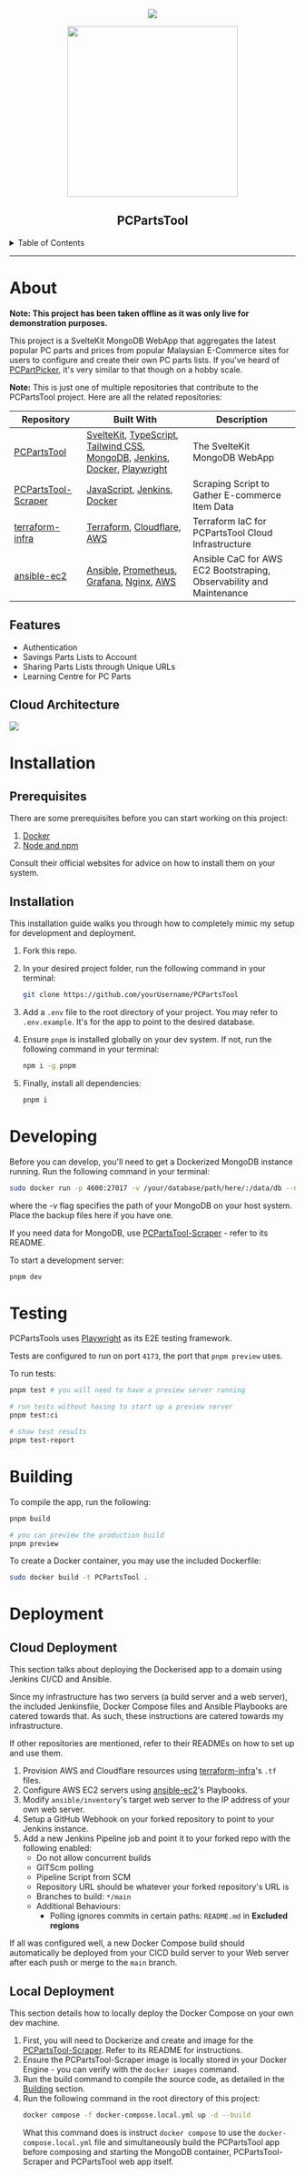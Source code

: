 <div align='center'>
<p>
  <a href="https://github.com/PScoriae/PCPartsTool/blob/main/LICENSE.md">
    <img src="https://img.shields.io/badge/license-WTFPL-brightgreen?style=for-the-badge">
  </a>
</p>
<p>
  <img src="./static/favicon.svg" width=300>
</p>

## PCPartsTool

</div>
<details>
  <summary>Table of Contents</summary>
  <ol>
    <li>
      <a href="#about">About</a>
      <ol>
        <li><a href="#features">Features</a></li>
        <li><a href="#cloud-architecture">Cloud Architecture</a></li>
      </ol>
    </li>
    <li><a href="#installation">Installation</a></li>
    <li>
      <a href="#developing">Developing</a>
    </li>
    <li>
      <a href="#testing">Testing</a>
    </li>
    <li>
      <a href="#building">Building</a>
    </li>
    <li>
      <a href="#deployment">Deployment</a>
      <ol>
        <li><a href="#cloud-deployment">Cloud Deployment</a></li>
        <li><a href="#local-deployment">Local Deployment</a></li>
      </ol>
    </li>
  </ol>
</details>
<hr/>

# About

**Note: This project has been taken offline as it was only live for demonstration purposes.**

This project is a SvelteKit MongoDB WebApp that aggregates the latest popular PC parts and prices from popular Malaysian E-Commerce sites for users to configure and create their own PC parts lists. If you've heard of [PCPartPicker](https://pcpartpicker.com), it's very similar to that though on a hobby scale.

**Note:** This is just one of multiple repositories that contribute to the PCPartsTool project. Here are all the related repositories:

| Repository                                                             | Built With                                                                                                                                                                                                                                                               | Description                                                         |
| ---------------------------------------------------------------------- | ------------------------------------------------------------------------------------------------------------------------------------------------------------------------------------------------------------------------------------------------------------------------ | ------------------------------------------------------------------- |
| [PCPartsTool](https://github.com/PScoriae/PCPartsTool)                 | [SvelteKit](https://kit.svelte.com), [TypeScript](https://www.typescriptlang.org/), [Tailwind CSS](https://tailwindcss.com), [MongoDB](https://mongodb.com), [Jenkins](https://www.jenkins.io/), [Docker](https://www.docker.com/), [Playwright](https://playwright.dev) | The SvelteKit MongoDB WebApp                                        |
| [PCPartsTool-Scraper](https://github.com/PScoriae/PCPartsTool-Scraper) | [JavaScript](https://www.javascript.com/), [Jenkins](https://www.jenkins.io/), [Docker](https://www.docker.com/)                                                                                                                                                         | Scraping Script to Gather E-commerce Item Data                      |
| [terraform-infra](https://github.com/PScoriae/terraform-infra)         | [Terraform](https://terraform.com), [Cloudflare](https://cloudflare.com), [AWS](https://aws.amazon.com)                                                                                                                                                                  | Terraform IaC for PCPartsTool Cloud Infrastructure                  |
| [ansible-ec2](https://github.com/PScoriae/ansible-ec2)                 | [Ansible](https://ansible.com), [Prometheus](https://prometheus.io), [Grafana](https://grafana.com), [Nginx](https://nginx.com), [AWS](https://aws.amazon.com)                                                                                                           | Ansible CaC for AWS EC2 Bootstraping, Observability and Maintenance |

## Features

- Authentication
- Savings Parts Lists to Account
- Sharing Parts Lists through Unique URLs
- Learning Centre for PC Parts

## Cloud Architecture

<img src="docs/cloud-arch.webp">

# Installation

## Prerequisites

There are some prerequisites before you can start working on this project:

1. [Docker](https://docs.docker.com/get-docker/)
2. [Node and npm](https://nodejs.org/en/download/)

Consult their official websites for advice on how to install them on your system.

## Installation

This installation guide walks you through how to completely mimic my setup for development and deployment.

1. Fork this repo.
2. In your desired project folder, run the following command in your terminal:

   ```bash
   git clone https://github.com/yourUsername/PCPartsTool
   ```

3. Add a `.env` file to the root directory of your project. You may refer to `.env.example`. It's for the app to point to the desired database.
4. Ensure `pnpm` is installed globally on your dev system. If not, run the following command in your terminal:

   ```bash
   npm i -g pnpm
   ```

5. Finally, install all dependencies:
   ```bash
   pnpm i
   ```

# Developing

Before you can develop, you'll need to get a Dockerized MongoDB instance running. Run the following command in your terminal:

```bash
sudo docker run -p 4600:27017 -v /your/database/path/here/:/data/db --name mongodb -d mongo
```

where the -v flag specifies the path of your MongoDB on your host system. Place the backup files here if you have one.

If you need data for MongoDB, use [PCPartsTool-Scraper](https://github.com/PScoriae/PCPartsTool-Scraper) - refer to its README.

To start a development server:

```bash
pnpm dev
```

# Testing

PCPartsTools uses [Playwright](https://playwright.dev) as its E2E testing framework.

Tests are configured to run on port `4173`, the port that `pnpm preview` uses.

To run tests:

```bash
pnpm test # you will need to have a preview server running

# run tests without having to start up a preview server
pnpm test:ci

# show test results
pnpm test-report
```

# Building

To compile the app, run the following:

```bash
pnpm build

# you can preview the production build
pnpm preview
```

To create a Docker container, you may use the included Dockerfile:

```bash
sudo docker build -t PCPartsTool .
```

# Deployment

## Cloud Deployment

This section talks about deploying the Dockerised app to a domain using Jenkins CI/CD and Ansible.

Since my infrastructure has two servers (a build server and a web server), the included Jenkinsfile, Docker Compose files and Ansible Playbooks are catered towards that. As such, these instructions are catered towards my infrastructure.

If other repositories are mentioned, refer to their READMEs on how to set up and use them.

1. Provision AWS and Cloudflare resources using [terraform-infra](https://github.com/PScoriae/terraform-infra)'s `.tf` files.
2. Configure AWS EC2 servers using [ansible-ec2](https://github.com/PScoriae/ansible-ec2)'s Playbooks.
3. Modify `ansible/inventory`'s target web server to the IP address of your own web server.
4. Setup a GitHub Webhook on your forked repository to point to your Jenkins instance.
5. Add a new Jenkins Pipeline job and point it to your forked repo with the following enabled:
   - Do not allow concurrent builds
   - GITScm polling
   - Pipeline Script from SCM
   - Repository URL should be whatever your forked repository's URL is
   - Branches to build: `*/main`
   - Additional Behaviours:
     - Polling ignores commits in certain paths: `README.md` in **Excluded regions**

If all was configured well, a new Docker Compose build should automatically be deployed from your CICD build server to your Web server after each push or merge to the `main` branch.

## Local Deployment

This section details how to locally deploy the Docker Compose on your own dev machine.

1. First, you will need to Dockerize and create and image for the [PCPartsTool-Scraper](https://github.com/PScoriae/PCPartsTool-Scraper). Refer to its README for instructions.
2. Ensure the PCPartsTool-Scraper image is locally stored in your Docker Engine - you can verify with the `docker images` command.
3. Run the build command to compile the source code, as detailed in the [Building](#building) section.
4. Run the following command in the root directory of this project:
   ```bash
   docker compose -f docker-compose.local.yml up -d --build
   ```
   What this command does is instruct `docker compose` to use the `docker-compose.local.yml` file and simultaneously build the PCPartsTool app before composing and starting the MongoDB container, PCPartsTool-Scraper and PCPartsTool web app itself.
